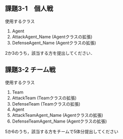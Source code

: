 ## 課題3-1　個人戦

使用するクラス
1. Agent
2. AttackAgent_Name (Agentクラスの拡張)
3. DefenseAgent_Name (Agentクラスの拡張)

2か3のうち，該当する方を提出してください．

## 課題3-2 チーム戦

使用するクラス
1. Team
2. AttackTeam (Teamクラスの拡張)
3. DefenseTeam (Teamクラスの拡張)
4. Agent 
5. AttackTeamAgent_Name (Agentクラスの拡張)
6. DefenseTeamAgent_Name (Agentクラスの拡張)

5か6のうち，該当する方をチームで5体分提出してください

